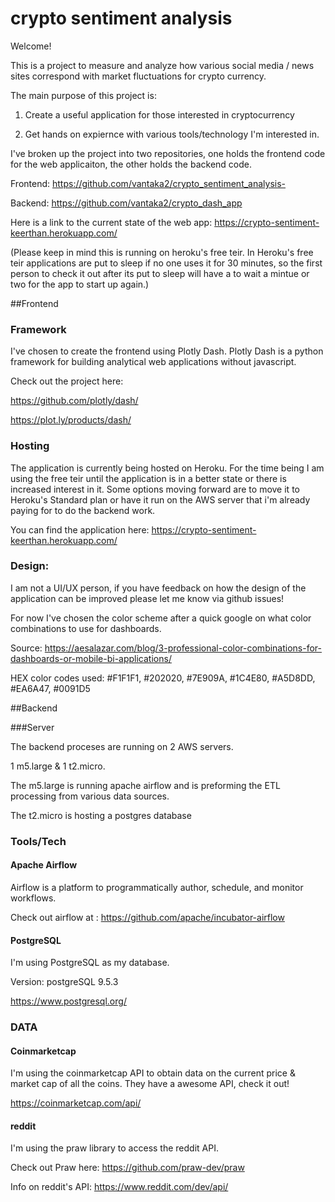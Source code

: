 # crypto sentiment analysis 

Welcome! 

This is a project to measure and analyze how various social media / news sites correspond with market fluctuations for crypto currency.

The main purpose of this project is:

1) Create a useful application for those interested in cryptocurrency

2) Get hands on expiernce with various tools/technology I'm interested in.

I've broken up the project into two repositories, one holds the frontend code for the web applicaiton, the other holds the backend code. 

Frontend: https://github.com/vantaka2/crypto_sentiment_analysis-

Backend: https://github.com/vantaka2/crypto_dash_app

Here is a link to the current state of the web app: 
https://crypto-sentiment-keerthan.herokuapp.com/ 

(Please keep in mind this is running on heroku's free teir. In Heroku's free teir applications are put to sleep if no one uses it for 30 minutes, so the first person to check it out after its put to sleep will have a to wait a mintue or two for the app to start up again.)

##Frontend

### Framework

I've chosen to create the frontend using Plotly Dash. Plotly Dash is a python framework for building analytical web applications without javascript. 

Check out the project here: 

https://github.com/plotly/dash/

https://plot.ly/products/dash/

### Hosting

The application is currently being hosted on Heroku. For the time being I am using the free teir until the application is in a better state or there is increased interest in it. Some options moving forward are to move it to Heroku's Standard plan or have it run on the AWS server that i'm already paying for to do the backend work.  

You can find the application here: 
https://crypto-sentiment-keerthan.herokuapp.com/ 

### Design: 

I am not a UI/UX person, if you have feedback on how the design of the application can be improved please let me know via github issues!

For now I've chosen the color scheme after a quick google on what color combinations to use for dashboards. 

Source: https://aesalazar.com/blog/3-professional-color-combinations-for-dashboards-or-mobile-bi-applications/

HEX color codes used: #F1F1F1, #202020, #7E909A, #1C4E80, #A5D8DD, #EA6A47, #0091D5

##Backend

###Server 

The backend proceses are running on 2 AWS servers. 

1 m5.large & 1 t2.micro. 

The m5.large is running apache airflow and is preforming the ETL processing from various data sources. 

The t2.micro is hosting a postgres database

### Tools/Tech

#### Apache Airflow

Airflow is a platform to programmatically author, schedule, and monitor workflows. 

Check out airflow at : https://github.com/apache/incubator-airflow

#### PostgreSQL

I'm using PostgreSQL as my database. 

Version: postgreSQL 9.5.3 

https://www.postgresql.org/

### DATA

#### Coinmarketcap

I'm using the coinmarketcap API to obtain data on the current price & market cap of all the coins. They have a awesome API, check it out! 

https://coinmarketcap.com/api/

#### reddit

I'm using the praw library to access the reddit API. 

Check out Praw here: https://github.com/praw-dev/praw

Info on reddit's API: https://www.reddit.com/dev/api/

